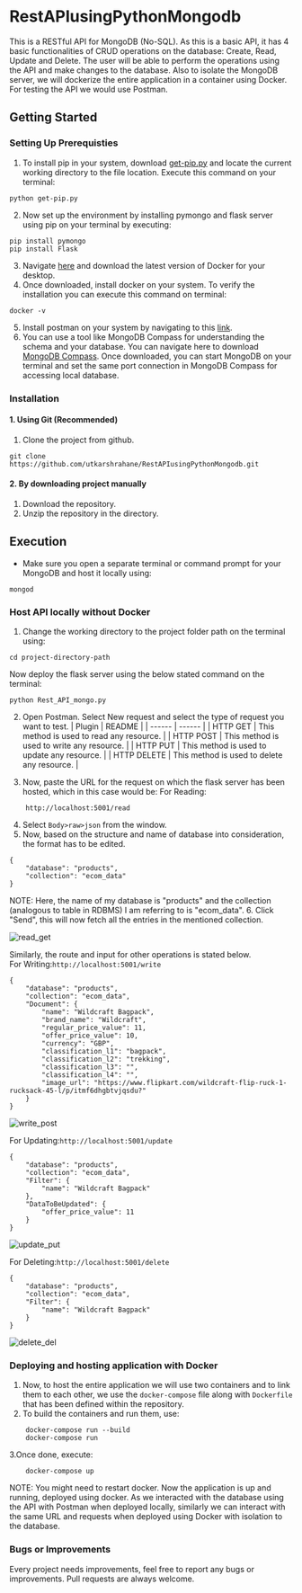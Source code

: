 # RestAPIusingPythonMongodb
This is a RESTful API for MongoDB (No-SQL). As this is a basic API, it has 4 basic functionalities of CRUD operations on the database: Create, Read, Update and Delete. The user will be able to perform the operations using the API and make changes to the database. Also to isolate the MongoDB server, we will dockerize the entire application in a container using Docker. For testing the API we would use Postman.

## Getting Started

### Setting Up Prerequisties
1. To install pip in your system, download [get-pip.py](https://bootstrap.pypa.io/get-pip.py) and locate the current working directory to the file location. Execute this command on your terminal:
```
python get-pip.py
```
2. Now set up the environment by installing pymongo and flask server using pip on your terminal by executing:
```
pip install pymongo
pip install Flask
```
3. Navigate [here](https://www.docker.com/get-started) and download the latest version of Docker for your desktop.
4. Once downloaded, install docker on your system. To verify the installation you can execute this command on terminal:
```
docker -v
```
5. Install postman on your system by navigating to this [link](https://www.postman.com/downloads/).
6. You can use a tool like MongoDB Compass for understanding the schema and your database. You can navigate here to download [MongoDB Compass](https://www.mongodb.com/products/compass). Once downloaded, you can start MongoDB on your terminal and set the same port connection in MongoDB Compass for accessing local database.

### Installation
#### 1. Using Git (Recommended)
1. Clone the project from github.
```
git clone https://github.com/utkarshrahane/RestAPIusingPythonMongodb.git
```
#### 2. By downloading project manually
1. Download the repository.
2. Unzip the repository in the directory.




## Execution
* Make sure you open a separate terminal or command prompt for your MongoDB and host it locally using:
```
mongod
```
### Host API locally without Docker
1. Change the working directory to the project folder path on the terminal using:
```
cd project-directory-path
```
Now deploy the flask server using the below stated command on the terminal:
```
python Rest_API_mongo.py
```
2. Open Postman. Select New request and select the type of request you want to test.
    | Plugin | README |
    | ------ | ------ |
    | HTTP GET | This method is used to read any resource. |
    | HTTP POST | This method is used to write any resource. |
    | HTTP PUT | This method is used to update any resource. |
    | HTTP DELETE | This method is used to delete any resource. |
    
3. Now, paste the URL for the request on which the flask server has been hosted, which in this case would be:
For Reading:
```
    http://localhost:5001/read
```
4. Select ```Body>raw>json``` from the window.
5. Now, based on the structure and name of database into consideration, the format has to be edited.
```  
{
    "database": "products",
    "collection": "ecom_data" 
}
```
NOTE: Here, the name of my database is "products" and the collection (analogous to table in RDBMS) I am referring to is "ecom_data".
 6. Click "Send", this will now fetch all the entries in the mentioned collection.
 
![read_get](https://user-images.githubusercontent.com/65512919/97992864-4ff61b80-1e09-11eb-9578-c5ce6482d54c.JPG)


Similarly, the route and input for other operations is stated below.  
For Writing:```http://localhost:5001/write```
```
{
    "database": "products",
    "collection": "ecom_data",
    "Document": {
        "name": "Wildcraft Bagpack",
        "brand_name": "Wildcraft",
        "regular_price_value": 11,
        "offer_price_value": 10,
        "currency": "GBP",
        "classification_l1": "bagpack",
        "classification_l2": "trekking",
        "classification_l3": "",
        "classification_l4": "",
        "image_url": "https://www.flipkart.com/wildcraft-flip-ruck-1-rucksack-45-l/p/itmf6dhgbtvjqsdu?"
    }
}
```
![write_post](https://user-images.githubusercontent.com/65512919/97992938-6c925380-1e09-11eb-9dde-a490a8f2f7a3.JPG)

For Updating:```http://localhost:5001/update```
```
{
    "database": "products",
    "collection": "ecom_data",
    "Filter": {
        "name": "Wildcraft Bagpack"
    },
    "DataToBeUpdated": {
        "offer_price_value": 11
    }
}
```
![update_put](https://user-images.githubusercontent.com/65512919/97992996-7fa52380-1e09-11eb-979c-63e32fa7c610.JPG)

For Deleting:```http://localhost:5001/delete```
```
{
    "database": "products",
    "collection": "ecom_data",
    "Filter": {
        "name": "Wildcraft Bagpack"
    }
}
```
![delete_del](https://user-images.githubusercontent.com/65512919/97993094-9a779800-1e09-11eb-8db1-a2f15bf3fb4e.JPG)

### Deploying and hosting application with Docker
1. Now, to host the entire application we will use two containers and to link them to each other, we use the ```docker-compose``` file along with ```Dockerfile``` that has been defined within the repository.
2. To build the containers and run them, use:
```
    docker-compose run --build
    docker-compose run
```
3.Once done, execute:
```
    docker-compose up
```
NOTE: You might need to restart docker.
Now the application is up and running, deployed using docker.
As we interacted with the database using the API with Postman when deployed locally, similarly we can interact with the same URL and requests when deployed using Docker with isolation to the database.
### Bugs or Improvements
Every project needs improvements, feel free to report any bugs or improvements. Pull requests are always welcome.
